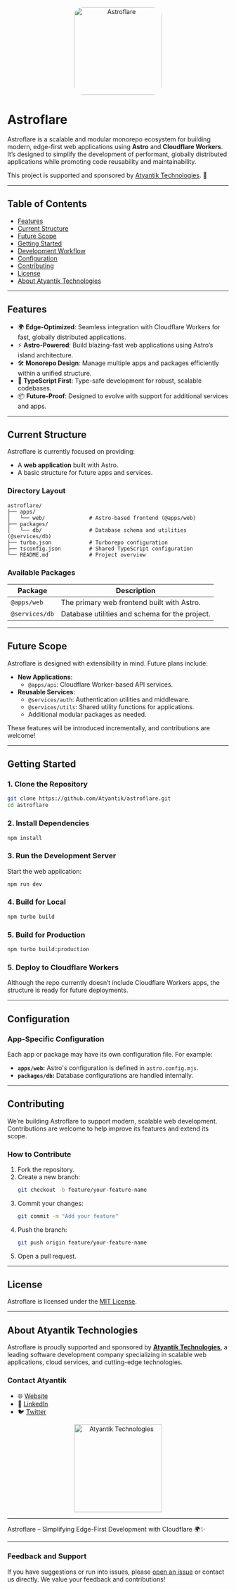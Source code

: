 <p align="center">
  <img src="https://cdn.atyantik.com/Astroflare.webp" alt="Astroflare" width="200" style="border-radius: 20px;"
  >
</p>

# **Astroflare**

Astroflare is a scalable and modular monorepo ecosystem for building modern, edge-first web applications using **Astro** and **Cloudflare Workers**. It’s designed to simplify the development of performant, globally distributed applications while promoting code reusability and maintainability.

This project is supported and sponsored by [Atyantik Technologies](https://atyantik.com/). 🚀

---

## **Table of Contents**
- [Features](#features)
- [Current Structure](#current-structure)
- [Future Scope](#future-scope)
- [Getting Started](#getting-started)
- [Development Workflow](#development-workflow)
- [Configuration](#configuration)
- [Contributing](#contributing)
- [License](#license)
- [About Atyantik Technologies](#about-atyantik-technologies)

---

## **Features**

- 🌍 **Edge-Optimized**: Seamless integration with Cloudflare Workers for fast, globally distributed applications.
- ⚡ **Astro-Powered**: Build blazing-fast web applications using Astro’s island architecture.
- 🛠️ **Monorepo Design**: Manage multiple apps and packages efficiently within a unified structure.
- 🎯 **TypeScript First**: Type-safe development for robust, scalable codebases.
- 📦 **Future-Proof**: Designed to evolve with support for additional services and apps.

---

## **Current Structure**

Astroflare is currently focused on providing:
- A **web application** built with Astro.
- A basic structure for future apps and services.

### **Directory Layout**

```
astroflare/
├── apps/
│   └── web/              # Astro-based frontend (@apps/web)
├── packages/
│   └── db/               # Database schema and utilities (@services/db)
├── turbo.json            # Turborepo configuration
├── tsconfig.json         # Shared TypeScript configuration
└── README.md             # Project overview
```

### **Available Packages**

| Package         | Description                                     |
|------------------|-------------------------------------------------|
| `@apps/web`      | The primary web frontend built with Astro.      |
| `@services/db`   | Database utilities and schema for the project. |

---

## **Future Scope**

Astroflare is designed with extensibility in mind. Future plans include:
- **New Applications**:
  - `@apps/api`: Cloudflare Worker-based API services.
- **Reusable Services**:
  - `@services/auth`: Authentication utilities and middleware.
  - `@services/utils`: Shared utility functions for applications.
  - Additional modular packages as needed.

These features will be introduced incrementally, and contributions are welcome!

---

## **Getting Started**

### **1. Clone the Repository**
```bash
git clone https://github.com/Atyantik/astroflare.git
cd astroflare
```

### **2. Install Dependencies**
```bash
npm install
```

### **3. Run the Development Server**
Start the web application:
```bash
npm run dev
```

### **4. Build for Local**
```bash
npm turbo build
```

### **5. Build for Production**
```bash
npm turbo build:production
```

### **5. Deploy to Cloudflare Workers**
Although the repo currently doesn’t include Cloudflare Workers apps, the structure is ready for future deployments.

---

## **Configuration**

### **App-Specific Configuration**
Each app or package may have its own configuration file. For example:
- **`apps/web`:** Astro's configuration is defined in `astro.config.mjs`.
- **`packages/db`:** Database configurations are handled internally.

---

## **Contributing**

We’re building Astroflare to support modern, scalable web development. Contributions are welcome to help improve its features and extend its scope.

### **How to Contribute**
1. Fork the repository.
2. Create a new branch:
   ```bash
   git checkout -b feature/your-feature-name
   ```
3. Commit your changes:
   ```bash
   git commit -m "Add your feature"
   ```
4. Push the branch:
   ```bash
   git push origin feature/your-feature-name
   ```
5. Open a pull request.

---

## **License**

Astroflare is licensed under the [MIT License](LICENSE).

---

## **About Atyantik Technologies**

Astroflare is proudly supported and sponsored by **[Atyantik Technologies](https://atyantik.com)**, a leading software development company specializing in scalable web applications, cloud services, and cutting-edge technologies.

### **Contact Atyantik**
- 🌐 [Website](https://atyantik.com)
- 💼 [LinkedIn](https://linkedin.com/company/atyantik-technologies/)
- 🐦 [Twitter](https://twitter.com/atyantik_tech)

<p align="center">
  <img src="https://cdn.atyantik.com/atyantik-logo.png" alt="Atyantik Technologies" width="200">
</p>

---

Astroflare – Simplifying Edge-First Development with Cloudflare 🌍✨

---

### **Feedback and Support**

If you have suggestions or run into issues, please [open an issue](https://github.com/Atyantik/astroflare/issues) or contact us directly. We value your feedback and contributions!